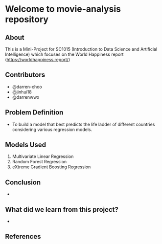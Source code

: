 # Welcome to movie-analysis repository

## About

This is a Mini-Project for SC1015 (Introduction to Data Science and Artificial Intelligence) which focuses on the World Happiness report (https://worldhappiness.report/)

  
## Contributors

- @darren-choo
- @jinhui18
- @darrenwwx

## Problem Definition

- To build a model that best predicts the life ladder of different countries considering various regression models.


## Models Used

1. Multivariate Linear Regression 
2. Random Forest Regression
3. eXtreme Gradient Boosting Regression

## Conclusion

- 

## What did we learn from this project?

- 

## References
